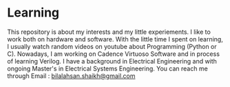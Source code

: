 # Learning
This repository is about my interests and my little experiements.
I like to work both on hardware and software. With the little time I spent on learning, I usually watch random videos on youtube about Programming (Python or C).
Nowadays, I am working on Cadence Virtuoso Software and in process of learning Verilog.
I have a background in Electrical Engineering and with ongoing Master's in Electrical Systems Engineering.
You can reach me through Email : bilalahsan.shaikh@gmail.com
   
